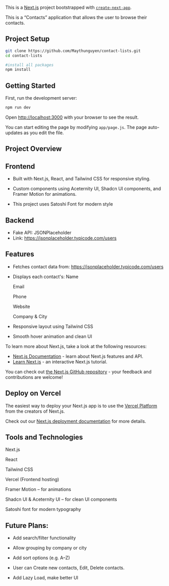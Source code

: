 This is a [Next.js](https://nextjs.org) project bootstrapped with [`create-next-app`](https://github.com/vercel/next.js/tree/canary/packages/create-next-app).

This is a “Contacts” application that allows the user to browse their contacts.

## Project Setup
```bash
git clone https://github.com/Maythunguyen/contact-lists.git
cd contact-lists

#install all packages 
npm install
```

## Getting Started

First, run the development server:

```bash
npm run dev
```

Open [http://localhost:3000](http://localhost:3000) with your browser to see the result.

You can start editing the page by modifying `app/page.js`. The page auto-updates as you edit the file.


## Project Overview
## Frontend

- Built with Next.js, React, and Tailwind CSS for responsive styling.

- Custom components using Aceternity UI, Shadcn UI components, and Framer Motion for animations.

- This project uses Satoshi Font for modern style 


## Backend

- Fake API: JSONPlaceholder 
- Link: https://jsonplaceholder.typicode.com/users


## Features
- Fetches contact data from: https://jsonplaceholder.typicode.com/users
- Displays each contact's:
    Name

    Email

    Phone

    Website

    Company & City  

- Responsive layout using Tailwind CSS
- Smooth hover animation and clean UI

To learn more about Next.js, take a look at the following resources:

- [Next.js Documentation](https://nextjs.org/docs) - learn about Next.js features and API.
- [Learn Next.js](https://nextjs.org/learn) - an interactive Next.js tutorial.

You can check out [the Next.js GitHub repository](https://github.com/vercel/next.js) - your feedback and contributions are welcome!

## Deploy on Vercel

The easiest way to deploy your Next.js app is to use the [Vercel Platform](https://vercel.com/new?utm_medium=default-template&filter=next.js&utm_source=create-next-app&utm_campaign=create-next-app-readme) from the creators of Next.js.

Check out our [Next.js deployment documentation](https://nextjs.org/docs/app/building-your-application/deploying) for more details.

## Tools and Technologies
Next.js

React

Tailwind CSS

Vercel (Frontend hosting)

Framer Motion – for animations

Shadcn UI & Aceternity UI – for clean UI components

Satoshi font for modern typography

## Future Plans:
- Add search/filter functionality

- Allow grouping by company or city

- Add sort options (e.g. A–Z)

- User can Create new contacts, Edit, Delete contacts. 

- Add Lazy Load, make better UI 


